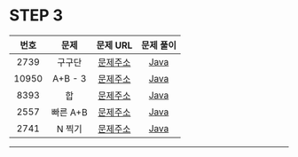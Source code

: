 # STEP 3

| 번호  | 문제                          |                               문제 URL                               |                                                                                                              문제 풀이                                                                                                               |
| :---: | :--------------------------: | :------------------------------------------------------------------: | :----------------------------------------------------------------------------------------------------------------------------------------------------------------------------------------------------------------------------------: |
| 2739 | 구구단         | [문제주소](https://www.acmicpc.net/problem/2739)  | [Java](https://github.com/dms873/Algorithm-Problems/blob/master/Baekjoon/src/step3/Gugudan.java) |
| 10950 | A+B - 3         | [문제주소](https://www.acmicpc.net/problem/10950)  | [Java](https://github.com/dms873/Algorithm-Problems/blob/master/Baekjoon/src/step3/AplusBminus3.java) |
| 8393 | 합         | [문제주소](https://www.acmicpc.net/problem/8393)  | [Java](https://github.com/dms873/Algorithm-Problems/blob/master/Baekjoon/src/step3/Sum.java) |
| 2557 | 빠른 A+B         | [문제주소](https://www.acmicpc.net/problem/15552)  | [Java](https://github.com/dms873/Algorithm-Problems/blob/master/Baekjoon/src/step3/SpeedAplusB.java) |
| 2741 | N 찍기         | [문제주소](https://www.acmicpc.net/problem/2741)  | [Java](https://github.com/dms873/Algorithm-Problems/blob/master/Baekjoon/src/step3/N.java) |




---
